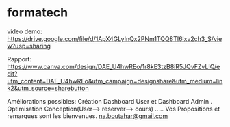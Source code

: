 # formatech


video demo:
https://drive.google.com/file/d/1ApX4GLyInQx2PNm1TQQ8TI6lxv2ch3_S/view?usp=sharing

Rapport:
https://www.canva.com/design/DAE_U4hwREo/1r8kE3tzB8iR5JQvFZvLIQ/edit?utm_content=DAE_U4hwREo&utm_campaign=designshare&utm_medium=link2&utm_source=sharebutton


Améliorations possibles:
Création Dashboard User et Dashboard Admin .
Optimisation 
Conception(User—> reserver—> cours)
…..
Vos Propositions et remarques sont les bienvenues.
na.boutahar@gmail.com
